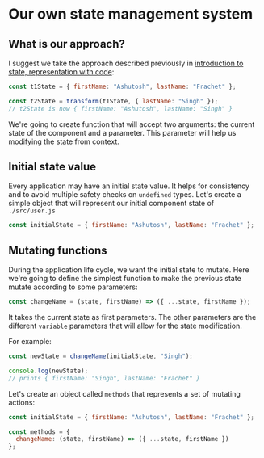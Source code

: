 # Our own state management system

## What is our approach?

I suggest we take the approach described previously in [introduction to state, representation with code](/state/intro.html#representation-with-code):

```javascript
const t1State = { firstName: "Ashutosh", lastName: "Frachet" };

const t2State = transform(t1State, { lastName: "Singh" });
// t2State is now { firstName: "Ashutosh", lastName: "Singh" }
```

We're going to create function that will accept two arguments: the current state of the component and a parameter. This parameter will help
us modifying the state from context.

## Initial state value

Every application may have an initial state value. It helps for consistency and to avoid multiple safety checks on `undefined` types.
Let's create a simple object that will represent our initial component state of `./src/user.js`

```javascript
const initialState = { firstName: "Ashutosh", lastName: "Frachet" };
```

## Mutating functions

During the application life cycle, we want the initial state to mutate. Here we're going to define the simplest function to make the previous
state mutate according to some parameters:

```javascript
const changeName = (state, firstName) => ({ ...state, firstName });
```

It takes the current state as first parameters. The other parameters are the different `variable` parameters that will allow for the state modification.

For example:

```javascript
const newState = changeName(initialState, "Singh");

console.log(newState);
// prints { firstName: "Singh", lastName: "Frachet" }
```

Let's create an object called `methods` that represents a set of mutating actions:

```javascript
const initialState = { firstName: "Ashutosh", lastName: "Frachet" };

const methods = {
  changeName: (state, firstName) => ({ ...state, firstName })
};
```
